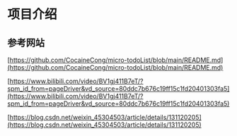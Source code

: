 # 项目介绍

## 参考网站

[https://github.com/CocaineCong/micro-todoList/blob/main/README.md](https://github.com/CocaineCong/micro-todoList/blob/main/README.md)

[https://www.bilibili.com/video/BV1gj411B7eT/?spm_id_from=pageDriver&vd_source=80ddc7b676c19ff15c1fd20401303fa5](https://www.bilibili.com/video/BV1gj411B7eT/?spm_id_from=pageDriver&vd_source=80ddc7b676c19ff15c1fd20401303fa5)

[https://blog.csdn.net/weixin_45304503/article/details/131120205](https://blog.csdn.net/weixin_45304503/article/details/131120205)

